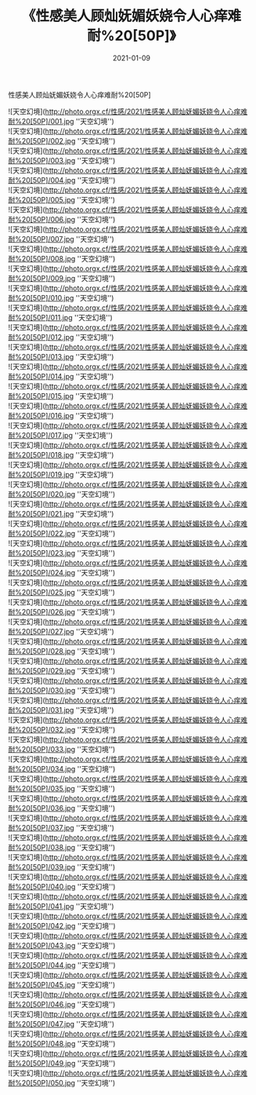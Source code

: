 ﻿---
layout: post
title: 《性感美人顾灿妩媚妖娆令人心痒难耐%20[50P]》
date: 2021-01-09
img: http://photo.orgx.cf/性感/2021/性感美人顾灿妩媚妖娆令人心痒难耐%20[50P]/000.jpg
tags: [美女,性感,泳衣]
---

性感美人顾灿妩媚妖娆令人心痒难耐%20[50P]



![天空幻境](http://photo.orgx.cf/性感/2021/性感美人顾灿妩媚妖娆令人心痒难耐%20[50P]/001.jpg ''天空幻境'')<br>
![天空幻境](http://photo.orgx.cf/性感/2021/性感美人顾灿妩媚妖娆令人心痒难耐%20[50P]/002.jpg ''天空幻境'')<br>
![天空幻境](http://photo.orgx.cf/性感/2021/性感美人顾灿妩媚妖娆令人心痒难耐%20[50P]/003.jpg ''天空幻境'')<br>
![天空幻境](http://photo.orgx.cf/性感/2021/性感美人顾灿妩媚妖娆令人心痒难耐%20[50P]/004.jpg ''天空幻境'')<br>
![天空幻境](http://photo.orgx.cf/性感/2021/性感美人顾灿妩媚妖娆令人心痒难耐%20[50P]/005.jpg ''天空幻境'')<br>
![天空幻境](http://photo.orgx.cf/性感/2021/性感美人顾灿妩媚妖娆令人心痒难耐%20[50P]/006.jpg ''天空幻境'')<br>
![天空幻境](http://photo.orgx.cf/性感/2021/性感美人顾灿妩媚妖娆令人心痒难耐%20[50P]/007.jpg ''天空幻境'')<br>
![天空幻境](http://photo.orgx.cf/性感/2021/性感美人顾灿妩媚妖娆令人心痒难耐%20[50P]/008.jpg ''天空幻境'')<br>
![天空幻境](http://photo.orgx.cf/性感/2021/性感美人顾灿妩媚妖娆令人心痒难耐%20[50P]/009.jpg ''天空幻境'')<br>
![天空幻境](http://photo.orgx.cf/性感/2021/性感美人顾灿妩媚妖娆令人心痒难耐%20[50P]/010.jpg ''天空幻境'')<br>
![天空幻境](http://photo.orgx.cf/性感/2021/性感美人顾灿妩媚妖娆令人心痒难耐%20[50P]/011.jpg ''天空幻境'')<br>
![天空幻境](http://photo.orgx.cf/性感/2021/性感美人顾灿妩媚妖娆令人心痒难耐%20[50P]/012.jpg ''天空幻境'')<br>
![天空幻境](http://photo.orgx.cf/性感/2021/性感美人顾灿妩媚妖娆令人心痒难耐%20[50P]/013.jpg ''天空幻境'')<br>
![天空幻境](http://photo.orgx.cf/性感/2021/性感美人顾灿妩媚妖娆令人心痒难耐%20[50P]/014.jpg ''天空幻境'')<br>
![天空幻境](http://photo.orgx.cf/性感/2021/性感美人顾灿妩媚妖娆令人心痒难耐%20[50P]/015.jpg ''天空幻境'')<br>
![天空幻境](http://photo.orgx.cf/性感/2021/性感美人顾灿妩媚妖娆令人心痒难耐%20[50P]/016.jpg ''天空幻境'')<br>
![天空幻境](http://photo.orgx.cf/性感/2021/性感美人顾灿妩媚妖娆令人心痒难耐%20[50P]/017.jpg ''天空幻境'')<br>
![天空幻境](http://photo.orgx.cf/性感/2021/性感美人顾灿妩媚妖娆令人心痒难耐%20[50P]/018.jpg ''天空幻境'')<br>
![天空幻境](http://photo.orgx.cf/性感/2021/性感美人顾灿妩媚妖娆令人心痒难耐%20[50P]/019.jpg ''天空幻境'')<br>
![天空幻境](http://photo.orgx.cf/性感/2021/性感美人顾灿妩媚妖娆令人心痒难耐%20[50P]/020.jpg ''天空幻境'')<br>
![天空幻境](http://photo.orgx.cf/性感/2021/性感美人顾灿妩媚妖娆令人心痒难耐%20[50P]/021.jpg ''天空幻境'')<br>
![天空幻境](http://photo.orgx.cf/性感/2021/性感美人顾灿妩媚妖娆令人心痒难耐%20[50P]/022.jpg ''天空幻境'')<br>
![天空幻境](http://photo.orgx.cf/性感/2021/性感美人顾灿妩媚妖娆令人心痒难耐%20[50P]/023.jpg ''天空幻境'')<br>
![天空幻境](http://photo.orgx.cf/性感/2021/性感美人顾灿妩媚妖娆令人心痒难耐%20[50P]/024.jpg ''天空幻境'')<br>
![天空幻境](http://photo.orgx.cf/性感/2021/性感美人顾灿妩媚妖娆令人心痒难耐%20[50P]/025.jpg ''天空幻境'')<br>
![天空幻境](http://photo.orgx.cf/性感/2021/性感美人顾灿妩媚妖娆令人心痒难耐%20[50P]/026.jpg ''天空幻境'')<br>
![天空幻境](http://photo.orgx.cf/性感/2021/性感美人顾灿妩媚妖娆令人心痒难耐%20[50P]/027.jpg ''天空幻境'')<br>
![天空幻境](http://photo.orgx.cf/性感/2021/性感美人顾灿妩媚妖娆令人心痒难耐%20[50P]/028.jpg ''天空幻境'')<br>
![天空幻境](http://photo.orgx.cf/性感/2021/性感美人顾灿妩媚妖娆令人心痒难耐%20[50P]/029.jpg ''天空幻境'')<br>
![天空幻境](http://photo.orgx.cf/性感/2021/性感美人顾灿妩媚妖娆令人心痒难耐%20[50P]/030.jpg ''天空幻境'')<br>
![天空幻境](http://photo.orgx.cf/性感/2021/性感美人顾灿妩媚妖娆令人心痒难耐%20[50P]/031.jpg ''天空幻境'')<br>
![天空幻境](http://photo.orgx.cf/性感/2021/性感美人顾灿妩媚妖娆令人心痒难耐%20[50P]/032.jpg ''天空幻境'')<br>
![天空幻境](http://photo.orgx.cf/性感/2021/性感美人顾灿妩媚妖娆令人心痒难耐%20[50P]/033.jpg ''天空幻境'')<br>
![天空幻境](http://photo.orgx.cf/性感/2021/性感美人顾灿妩媚妖娆令人心痒难耐%20[50P]/034.jpg ''天空幻境'')<br>
![天空幻境](http://photo.orgx.cf/性感/2021/性感美人顾灿妩媚妖娆令人心痒难耐%20[50P]/035.jpg ''天空幻境'')<br>
![天空幻境](http://photo.orgx.cf/性感/2021/性感美人顾灿妩媚妖娆令人心痒难耐%20[50P]/036.jpg ''天空幻境'')<br>
![天空幻境](http://photo.orgx.cf/性感/2021/性感美人顾灿妩媚妖娆令人心痒难耐%20[50P]/037.jpg ''天空幻境'')<br>
![天空幻境](http://photo.orgx.cf/性感/2021/性感美人顾灿妩媚妖娆令人心痒难耐%20[50P]/038.jpg ''天空幻境'')<br>
![天空幻境](http://photo.orgx.cf/性感/2021/性感美人顾灿妩媚妖娆令人心痒难耐%20[50P]/039.jpg ''天空幻境'')<br>
![天空幻境](http://photo.orgx.cf/性感/2021/性感美人顾灿妩媚妖娆令人心痒难耐%20[50P]/040.jpg ''天空幻境'')<br>
![天空幻境](http://photo.orgx.cf/性感/2021/性感美人顾灿妩媚妖娆令人心痒难耐%20[50P]/041.jpg ''天空幻境'')<br>
![天空幻境](http://photo.orgx.cf/性感/2021/性感美人顾灿妩媚妖娆令人心痒难耐%20[50P]/042.jpg ''天空幻境'')<br>
![天空幻境](http://photo.orgx.cf/性感/2021/性感美人顾灿妩媚妖娆令人心痒难耐%20[50P]/043.jpg ''天空幻境'')<br>
![天空幻境](http://photo.orgx.cf/性感/2021/性感美人顾灿妩媚妖娆令人心痒难耐%20[50P]/044.jpg ''天空幻境'')<br>
![天空幻境](http://photo.orgx.cf/性感/2021/性感美人顾灿妩媚妖娆令人心痒难耐%20[50P]/045.jpg ''天空幻境'')<br>
![天空幻境](http://photo.orgx.cf/性感/2021/性感美人顾灿妩媚妖娆令人心痒难耐%20[50P]/046.jpg ''天空幻境'')<br>
![天空幻境](http://photo.orgx.cf/性感/2021/性感美人顾灿妩媚妖娆令人心痒难耐%20[50P]/047.jpg ''天空幻境'')<br>
![天空幻境](http://photo.orgx.cf/性感/2021/性感美人顾灿妩媚妖娆令人心痒难耐%20[50P]/048.jpg ''天空幻境'')<br>
![天空幻境](http://photo.orgx.cf/性感/2021/性感美人顾灿妩媚妖娆令人心痒难耐%20[50P]/049.jpg ''天空幻境'')<br>
![天空幻境](http://photo.orgx.cf/性感/2021/性感美人顾灿妩媚妖娆令人心痒难耐%20[50P]/050.jpg ''天空幻境'')<br>